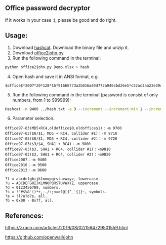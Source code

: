 ## Office password decryptor

If it works in your case :), please be good and do right.

Usage:
-----------------------------------------

1. Download [hashcat](https://hashcat.net/hashcat/). Download the binary file and unzip it.
2. Download [office2john.py](https://github.com/openwall/john/blob/bleeding-jumbo/run/office2john.py).
3. Run the following command in the terminal:
```bash
python office2john.py Demo.xlsx > hash
```
4. Open hash and save it in ANSI format, e.g.
```ANSL
$office$*2007*20*128*16*91660773a2b016a40d772a940cbd26e5*c52ac3aa23e39c8ebdc03b6a9288ecdc*88196542506ec10996acdc6659d01c6601464b7d
```
5. Run the following command in the terminal (password is consist of only numbers, from 1 to 999999):
```bash
Hashcat -m 9400 ../hash.txt -a 3 --increment --increment-min 1 --increment-max 6 ?d?d?d?d?d?d --self-test-disable --show
```
6. Parameter selection.
```
Office97-03(MD5+RC4,oldoffice$0,oldoffice$1)：-m 9700
Office97-03($0/$1, MD5 + RC4, collider #1)：-m 9710
Office97-03($0/$1, MD5 + RC4, collider #2)：-m 9720
Office97-03($3/$4, SHA1 + RC4)：-m 9800
Office97-03($3, SHA1 + RC4, collider #1)：-m9810
Office97-03($3, SHA1 + RC4, collider #2)：-m9820
Office2007：-m 9400
Office2010：-m 9500
Office2013：-m 9600

?l = abcdefghijklmnopqrstuvwxyz, lowercase.
?u = ABCDEFGHIJKLMNOPQRSTUVWXYZ, uppercase.
?d = 0123456789, numbers.
?s = !"#$%&'()*+,-./:;<=>?@[]^_`{|}~, symbols.
?a = ?l?u?d?s, all.
?b = 0x00 - 0xff, all.
```

References:
-----------------------------------------
https://zxacn.com/articles/2019/08/02/1564729501559.html

https://github.com/openwall/john

